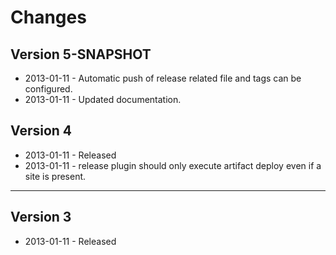 # Changes

## Version 5-SNAPSHOT
* 2013-01-11 - Automatic push of release related file and tags can be configured.
* 2013-01-11 - Updated documentation.

## Version 4

* 2013-01-11 - Released
* 2013-01-11 - release plugin should only execute artifact deploy even if a site is present.

---- 

## Version 3

* 2013-01-11 - Released


